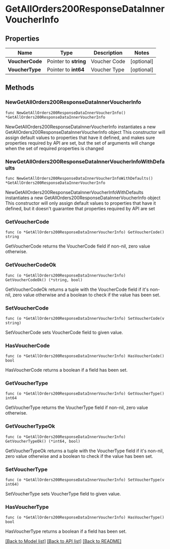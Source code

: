 # GetAllOrders200ResponseDataInnerVoucherInfo

## Properties

Name | Type | Description | Notes
------------ | ------------- | ------------- | -------------
**VoucherCode** | Pointer to **string** | Voucher Code | [optional] 
**VoucherType** | Pointer to **int64** | Voucher Type | [optional] 

## Methods

### NewGetAllOrders200ResponseDataInnerVoucherInfo

`func NewGetAllOrders200ResponseDataInnerVoucherInfo() *GetAllOrders200ResponseDataInnerVoucherInfo`

NewGetAllOrders200ResponseDataInnerVoucherInfo instantiates a new GetAllOrders200ResponseDataInnerVoucherInfo object
This constructor will assign default values to properties that have it defined,
and makes sure properties required by API are set, but the set of arguments
will change when the set of required properties is changed

### NewGetAllOrders200ResponseDataInnerVoucherInfoWithDefaults

`func NewGetAllOrders200ResponseDataInnerVoucherInfoWithDefaults() *GetAllOrders200ResponseDataInnerVoucherInfo`

NewGetAllOrders200ResponseDataInnerVoucherInfoWithDefaults instantiates a new GetAllOrders200ResponseDataInnerVoucherInfo object
This constructor will only assign default values to properties that have it defined,
but it doesn't guarantee that properties required by API are set

### GetVoucherCode

`func (o *GetAllOrders200ResponseDataInnerVoucherInfo) GetVoucherCode() string`

GetVoucherCode returns the VoucherCode field if non-nil, zero value otherwise.

### GetVoucherCodeOk

`func (o *GetAllOrders200ResponseDataInnerVoucherInfo) GetVoucherCodeOk() (*string, bool)`

GetVoucherCodeOk returns a tuple with the VoucherCode field if it's non-nil, zero value otherwise
and a boolean to check if the value has been set.

### SetVoucherCode

`func (o *GetAllOrders200ResponseDataInnerVoucherInfo) SetVoucherCode(v string)`

SetVoucherCode sets VoucherCode field to given value.

### HasVoucherCode

`func (o *GetAllOrders200ResponseDataInnerVoucherInfo) HasVoucherCode() bool`

HasVoucherCode returns a boolean if a field has been set.

### GetVoucherType

`func (o *GetAllOrders200ResponseDataInnerVoucherInfo) GetVoucherType() int64`

GetVoucherType returns the VoucherType field if non-nil, zero value otherwise.

### GetVoucherTypeOk

`func (o *GetAllOrders200ResponseDataInnerVoucherInfo) GetVoucherTypeOk() (*int64, bool)`

GetVoucherTypeOk returns a tuple with the VoucherType field if it's non-nil, zero value otherwise
and a boolean to check if the value has been set.

### SetVoucherType

`func (o *GetAllOrders200ResponseDataInnerVoucherInfo) SetVoucherType(v int64)`

SetVoucherType sets VoucherType field to given value.

### HasVoucherType

`func (o *GetAllOrders200ResponseDataInnerVoucherInfo) HasVoucherType() bool`

HasVoucherType returns a boolean if a field has been set.


[[Back to Model list]](../README.md#documentation-for-models) [[Back to API list]](../README.md#documentation-for-api-endpoints) [[Back to README]](../README.md)


